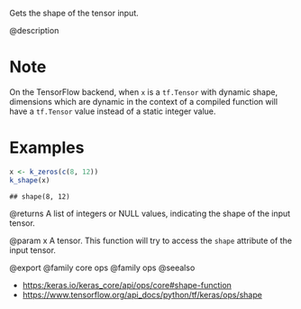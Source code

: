 Gets the shape of the tensor input.

@description

# Note
On the TensorFlow backend, when `x` is a `tf.Tensor` with dynamic
shape, dimensions which are dynamic in the context of a compiled function
will have a `tf.Tensor` value instead of a static integer value.

# Examples

```r
x <- k_zeros(c(8, 12))
k_shape(x)
```

```
## shape(8, 12)
```

@returns
A list of integers or NULL values, indicating the shape of the input
tensor.

@param x
A tensor. This function will try to access the `shape` attribute of
the input tensor.

@export
@family core ops
@family ops
@seealso
+ <https:/keras.io/keras_core/api/ops/core#shape-function>
+ <https://www.tensorflow.org/api_docs/python/tf/keras/ops/shape>
